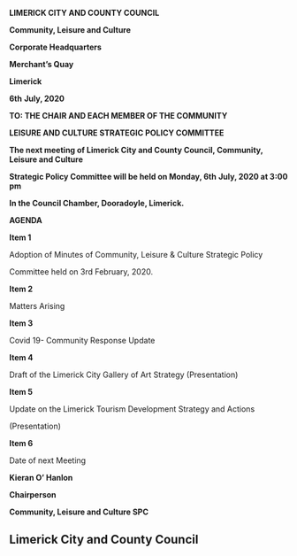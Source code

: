 **LIMERICK CITY AND COUNTY COUNCIL**

**Community, Leisure and Culture**

**Corporate Headquarters**

**Merchant’s Quay**

**Limerick**

**6th** **July, 2020**

**TO: THE CHAIR AND EACH MEMBER OF THE COMMUNITY**

**LEISURE AND CULTURE STRATEGIC POLICY COMMITTEE**

**The next meeting of Limerick City and County Council, Community, Leisure and Culture**

**Strategic Policy Committee will be held on Monday, 6th** **July, 2020 at 3:00 pm**

**In the Council Chamber, Dooradoyle, Limerick.**

**AGENDA**

**Item 1**

Adoption of Minutes of Community, Leisure & Culture Strategic Policy

Committee held on 3rd February, 2020.

**Item 2**

Matters Arising

**Item 3**

Covid 19- Community Response Update

**Item 4**

Draft of the Limerick City Gallery of Art Strategy (Presentation)

**Item 5**

Update on the Limerick Tourism Development Strategy and Actions

(Presentation)

**Item 6**

Date of next Meeting

**Kieran O’ Hanlon**

**Chairperson**

**Community, Leisure and Culture SPC**

**Limerick City and County Council**
---
